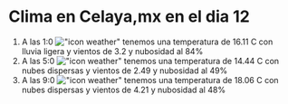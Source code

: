 # Clima en Celaya,mx en el dia 12

1. A las 1:0 !["icon weather"](http://openweathermap.org/img/w/10n.png) tenemos una temperatura de 16.11 C con lluvia ligera y  vientos de 3.2 y nubosidad al 84%
1. A las 5:0 !["icon weather"](http://openweathermap.org/img/w/03n.png) tenemos una temperatura de 14.44 C con nubes dispersas y  vientos de 2.49 y nubosidad al 49%
1. A las 9:0 !["icon weather"](http://openweathermap.org/img/w/03d.png) tenemos una temperatura de 18.06 C con nubes dispersas y  vientos de 4.21 y nubosidad al 48%
